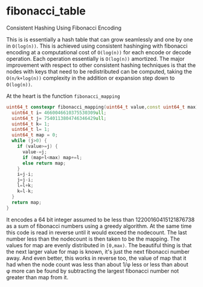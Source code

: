 # fibonacci_table
Consistent Hashing Using Fibonacci Encoding

This is is essentially a hash table that can grow seamlessly and one by one in `O(log(n))`. This is achieved using consistent hashinging with fibonacci encoding at a computational cost of `O(log(n))` for each encode or decode operation. Each operation essentially is `O(log(n))` amortized. The major improvement with respect to other consistent hashing techniques is that the nodes with keys that need to be redistributed can be computed, taking the `O(n/k+log(n))` complexity in the addition or expansion step down to `O(log(n))`.

At the heart is the function `fibonacci_mapping`
```c++
uint64_t constexpr fibonacci_mapping(uint64_t value,const uint64_t max) {
  uint64_t i= 4660046610375530309ull;
  uint64_t j= 7540113804746346429ull;
  uint64_t k= 1;
  uint64_t l= 1;
  uint64_t map = 0;
  while (j>0) {
    if (value>=j) {
      value-=j;
      if (map+l<max) map+=l;
      else return map;
    }
    i=j-i;
    j=j-i;
    l=l+k;
    k=l-k;
  }
  return map;
}
```
It encodes a 64 bit integer assumed to be less than 12200160415121876738 as a sum of fibonacci numbers using a greedy algorithm. At the same time this code is read in reverse until it would exceed the nodecount. The last number less than the nodecount is then taken to be the mapping. The values for map are evenly distributed in `[0,max)`. The beautiful thing is that the next larger value for map is known, it's just the next fibonacci number away. And even better, this works in reverse too, the value of map that it had when the node count was less than about 1/φ less or less than about φ more can be found by subtracting the largest fibonacci number not greater than map from it.
